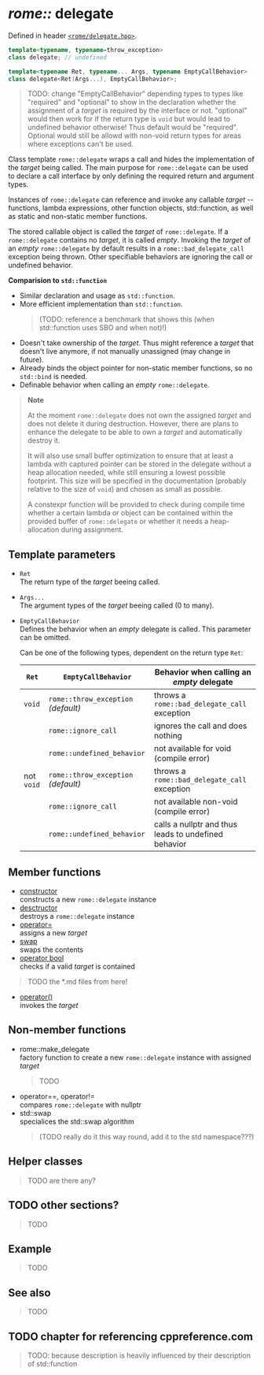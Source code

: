 # _rome::_ **delegate**

Defined in header [`<rome/delegate.hpp>`](../include/rome/delegate.hpp).

```cpp
template<typename, typename=throw_exception>
class delegate; // undefined

template<typename Ret, typename... Args, typename EmptyCallBehavior>
class delegate<Ret(Args...), EmptyCallBehavior>;
```

> TODO: change "EmptyCallBehavior" depending types to types like "required" and "optional" to show in the declaration whether the assignment of a _target_ is required by the interface or not. "optional" would then work for if the return type is `void` but would lead to undefined behavior otherwise! Thus default would be "required". Optional would still be allowd with non-void return types for areas where exceptions can't be used.

Class template `rome::delegate` wraps a call and hides the implementation of the _target_ being called. The main purpose for `rome::delegate` can be used to declare a call interface by only defining the required return and argument types.

Instances of `rome::delegate` can reference and invoke any callable _target_ -- functions, lambda expressions, other function objects, std::function, as well as static and non-static member functions.

The stored callable object is called the _target_ of `rome::delegate`. If a `rome::delegate` contains no _target_, it is called _empty_. Invoking the _target_ of an _empty_ `rome::delegate` by default results in a `rome::bad_delegate_call` exception being thrown. Other specifiable behaviors are ignoring the call or undefined behavior.

**Comparision to `std::function`**

- Similar declaration and usage as `std::function`.
- More efficient implementation than `std::function`.  
  > (TODO: reference a benchmark that shows this (when std::function uses SBO and when not)!)
- Doesn't take ownership of the _target_. Thus might reference a _target_ that doesn't live anymore, if not manually unassigned (may change in future).
- Already binds the object pointer for non-static member functions, so no `std::bind` is needed.
- Definable behavior when calling an _empty_ `rome::delegate`.

> **Note**
>
> At the moment `rome::delegate` does not own the assigned _target_ and does not delete it during destruction. However, there are plans to enhance the delegate to be able to own a _target_ and automatically destroy it.
>
> It will also use small buffer optimization to ensure that at least a lambda with captured pointer can be stored in the delegate without a heap allocation needed, while still ensuring a lowest possible footprint. This size will be specified in the documentation (probably relative to the size of `void`) and chosen as small as possible.
>
> A constexpr function will be provided to check during compile time whether a certain lambda or object can be contained within the provided buffer of `rome::delegate` or whether it needs a heap-allocation during assignment.

## Template parameters

- `Ret`  
  The return type of the _target_ beeing called.
- `Args...`  
  The argument types of the _target_ beeing called (0 to many).
- `EmptyCallBehavior`  
  Defines the behavior when an _empty_ delegate is called. This parameter can be omitted.  
  
  Can be one of the following types, dependent on the return type `Ret`:  
  
  | `Ret`      | `EmptyCallBehavior`               | Behavior when calling an _empty_ delegate            |
  | ---------- | --------------------------------- | ---------------------------------------------------- |
  | `void`     | `rome::throw_exception` _(default)_ | throws a `rome::bad_delegate_call` exception               |
  |            | `rome::ignore_call`               | ignores the call and does nothing                    |
  |            | `rome::undefined_behavior`        | not available for void (compile error)               |
  | not `void` | `rome::throw_exception` _(default)_ | throws a `rome::bad_delegate_call` exception               |
  |            | `rome::ignore_call`               | not available non-void (compile error)               |
  |            | `rome::undefined_behavior`        | calls a nullptr and thus leads to undefined behavior |

## Member functions

- [constructor](delegate/constructor.md)  
  constructs a new `rome::delegate` instance
- [desctructor](delegate/destructor.md)  
  destroys a `rome::delegate` instance
- [operator=](delegate/operator_assignment.md)  
  assigns a new _target_
- [swap](delegate/swap.md)  
  swaps the contents
- [operator bool](delegate/operator_bool.md)  
  checks if a valid _target_ is contained
> TODO the *.md files from here!
- [operator()](delegate/operator_function_call.md)  
  invokes the _target_

## Non-member functions

- rome::make_delegate  
  factory function to create a new `rome::delegate` instance with assigned _target_
  > TODO
- operator==, operator!=  
  compares `rome::delegate` with nullptr
- std::swap  
  specialices the std::swap algorithm  
  > (TODO really do it this way round, add it to the std namespace???)

## Helper classes

> TODO are there any?

## TODO other sections?

> TODO

## Example

> TODO

## See also

> TODO

## TODO chapter for referencing cppreference.com

> TODO: because description is heavily influenced by their description of std::function
